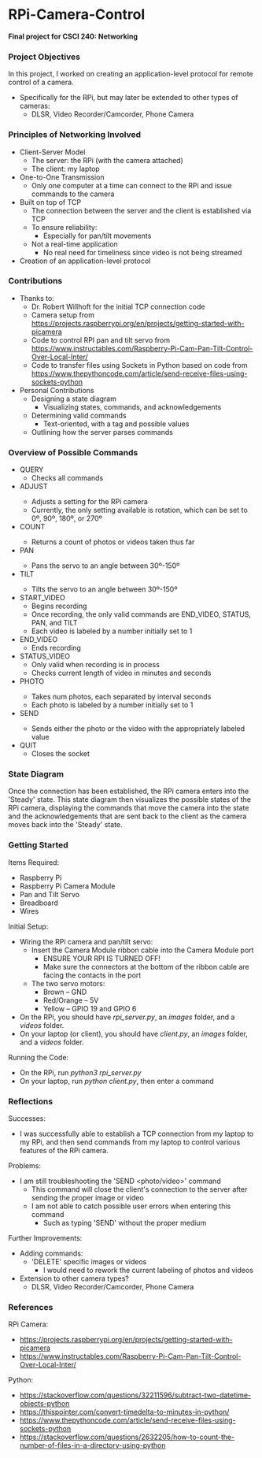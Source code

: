 # RPi-Camera-Control
**Final project for CSCI 240: Networking**


### Project Objectives
In this project, I worked on creating an application-level protocol for remote control of a camera.
* Specifically for the RPi, but may later be extended to other types of cameras:
    * DLSR, Video Recorder/Camcorder, Phone Camera


### Principles of Networking Involved
* Client-Server Model
    * The server: the RPi (with the camera attached)
    * The client: my laptop
* One-to-One Transmission
    * Only one computer at a time can connect to the RPi and issue commands to the camera
* Built on top of TCP
    * The connection between the server and the client is established via TCP
    * To ensure reliability:
      * Especially for pan/tilt movements
    * Not a real-time application
      * No real need for timeliness since video is not being streamed
* Creation of an application-level protocol


### Contributions
* Thanks to:
  * Dr. Robert Willhoft for the initial TCP connection code
  * Camera setup from https://projects.raspberrypi.org/en/projects/getting-started-with-picamera
  * Code to control RPI pan and tilt servo from https://www.instructables.com/Raspberry-Pi-Cam-Pan-Tilt-Control-Over-Local-Inter/
  * Code to transfer files using Sockets in Python based on code from https://www.thepythoncode.com/article/send-receive-files-using-sockets-python
* Personal Contributions
  * Designing a state diagram
    * Visualizing states, commands, and acknowledgements
  * Determining valid commands 
    * Text-oriented, with a tag and possible values
  * Outlining how the server parses commands


### Overview of Possible Commands
* QUERY
  * Checks all commands
* ADJUST <setting> <value>
  * Adjusts a setting for the RPi camera
  * Currently, the only setting available is rotation, which can be set to 0º, 90º, 180º, or 270º
* COUNT <medium>
  * Returns a count of photos or videos taken thus far
* PAN <angle>
  * Pans the servo to an angle between 30º-150º
* TILT <angle>
  * Tilts the servo to an angle between 30º-150º
* START_VIDEO
  * Begins recording
  * Once recording, the only valid commands are END_VIDEO, STATUS, PAN, and TILT
  * Each video is labeled by a number initially set to 1
* END_VIDEO
  * Ends recording
* STATUS_VIDEO
  * Only valid when recording is in process
  * Checks current length of video in minutes and seconds
* PHOTO <num> <interval>	
  * Takes num photos, each separated by interval seconds
  * Each photo is labeled by a number initially set to 1
* SEND <medium> <value>
  * Sends either the photo or the video with the appropriately labeled value
* QUIT
  * Closes the socket

  
### State Diagram
Once the connection has been established, the RPi camera enters into the 'Steady' state. This state diagram then visualizes the possible states of the RPi camera, displaying the commands that move the camera into the state and the acknowledgements that are sent back to the client as the camera moves back into the 'Steady' state.

  
### Getting Started
Items Required:
* Raspberry Pi
* Raspberry Pi Camera Module
* Pan and Tilt Servo
* Breadboard
* Wires

Initial Setup:
* Wiring the RPi camera and pan/tilt servo:
  * Insert the Camera Module ribbon cable into the Camera Module port
    * ENSURE YOUR RPI IS TURNED OFF!
    * Make sure the connectors at the bottom of the ribbon cable are facing the contacts in the port
  * The two servo motors:
    * Brown – GND
    * Red/Orange – 5V
    * Yellow – GPIO 19 and GPIO 6
* On the RPi, you should have *rpi_server.py*, an *images* folder, and a *videos* folder.
* On your laptop (or client), you should have *client.py*, an *images* folder, and a *videos* folder.

Running the Code:
* On the RPi, run *python3 rpi_server.py*
* On your laptop, run *python client.py*, then enter a command

  
### Reflections
Successes:
* I was successfully able to establish a TCP connection from my laptop to my RPi, and then send commands from my laptop to control various features of the RPi camera.

Problems:
* I am still troubleshooting the 'SEND <photo/video>' command
  * This command will close the client's connection to the server after sending the proper image or video
  * I am not able to catch possible user errors when entering this command
    * Such as typing 'SEND' without the proper medium

Further Improvements:
* Adding commands:
  * 'DELETE' specific images or videos
    * I would need to rework the current labeling of photos and videos
* Extension to other camera types?
  * DLSR, Video Recorder/Camcorder, Phone Camera


### References
RPi Camera:
* https://projects.raspberrypi.org/en/projects/getting-started-with-picamera
* https://www.instructables.com/Raspberry-Pi-Cam-Pan-Tilt-Control-Over-Local-Inter/

Python:
* https://stackoverflow.com/questions/32211596/subtract-two-datetime-objects-python
* https://thispointer.com/convert-timedelta-to-minutes-in-python/
* https://www.thepythoncode.com/article/send-receive-files-using-sockets-python
* https://stackoverflow.com/questions/2632205/how-to-count-the-number-of-files-in-a-directory-using-python
